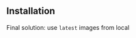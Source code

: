 ## Installation
Final solution: use `latest` images from local 
<!--stackedit_data:
eyJoaXN0b3J5IjpbMTY5MjkxOTY5Nl19
-->